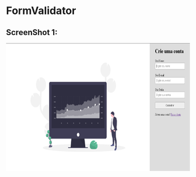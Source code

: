 <h1>FormValidator</h1>

<h2>ScreenShot 1:</h2>
<img src="screenshots/Capturar.PNG" height="350" alt="Screenshot"/><br>

